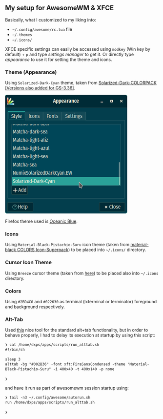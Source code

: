 ## My setup for AwesomeWM & XFCE

Basically, what I customized to my liking into:

- `~/.config/awesome/rc.lua` file
- `~/.themes`
- `~/.icons/`

XFCE specific settings can easily be accessed using `modkey` (Win key by default) + `p` and type _settings manager_ to get it. Or directly type _appearance_ to use it for setting the theme and icons.

### Theme (Appearance)

Using `Solarized-Dark-Cyan` theme, taken from [Solarized-Dark-COLORPACK [Versions also added for GS-3.36]](https://www.xfce-look.org/p/1308808/).

![](./_screenshots/settings_manager___appearance.png)

Firefox theme used is [Oceanic Blue](https://addons.mozilla.org/en-US/firefox/addon/oceanic-blue-jdgregson/).

### Icons

Using `Material-Black-Pistachio-Suru` icon theme (taken from [
material-black COLORS Icon-Superpack](https://www.xfce-look.org/p/1333360/)) to be placed into `~/.icons/` directory.

### Cursor Icon Theme

Using `Breeze` cursor theme (taken from [here](https://www.gnome-look.org/p/999927/)) to be placed also into `~/.icons` directory.

### Colors

Using `#2BD4C0` and `#022630` as terminal (lxterminal or terminator) foreground and background respectively.

### Alt-Tab

Used [this](https://github.com/sagb/alttab) nice tool for the standard alt+tab functionality, but in order to behave properly, I had to delay its execution at startup by using this script:

```shell
❯ cat /home/dxps/apps/scripts/run_alttab.sh
#!/bin/sh

sleep 3
alttab -bg "#002B36" -font xft:FiraSansCondensed -theme "Material-Black-Pistachio-Suru" -i 400x40 -t 400x140 -p none

❯
```

and have it run as part of awesomewm session startup using:

```shell
❯ tail -n3 ~/.config/awesome/autorun.sh
run /home/dxps/apps/scripts/run_alttab.sh

❯
```
